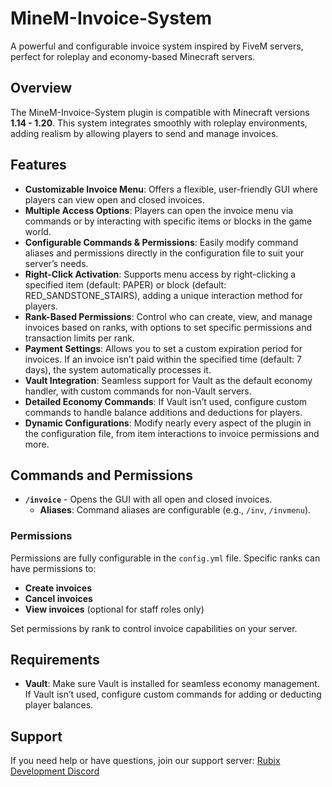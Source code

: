 # MineM-Invoice-System

A powerful and configurable invoice system inspired by FiveM servers, perfect for roleplay and economy-based Minecraft servers.

## Overview

The MineM-Invoice-System plugin is compatible with Minecraft versions **1.14 - 1.20**. This system integrates smoothly with roleplay environments, adding realism by allowing players to send and manage invoices.

## Features

- **Customizable Invoice Menu**: Offers a flexible, user-friendly GUI where players can view open and closed invoices. 
- **Multiple Access Options**: Players can open the invoice menu via commands or by interacting with specific items or blocks in the game world.
- **Configurable Commands & Permissions**: Easily modify command aliases and permissions directly in the configuration file to suit your server’s needs.
- **Right-Click Activation**: Supports menu access by right-clicking a specified item (default: PAPER) or block (default: RED_SANDSTONE_STAIRS), adding a unique interaction method for players.
- **Rank-Based Permissions**: Control who can create, view, and manage invoices based on ranks, with options to set specific permissions and transaction limits per rank.
- **Payment Settings**: Allows you to set a custom expiration period for invoices. If an invoice isn’t paid within the specified time (default: 7 days), the system automatically processes it.
- **Vault Integration**: Seamless support for Vault as the default economy handler, with custom commands for non-Vault servers.
- **Detailed Economy Commands**: If Vault isn’t used, configure custom commands to handle balance additions and deductions for players.
- **Dynamic Configurations**: Modify nearly every aspect of the plugin in the configuration file, from item interactions to invoice permissions and more.

## Commands and Permissions

- **`/invoice`** - Opens the GUI with all open and closed invoices.
  - **Aliases**: Command aliases are configurable (e.g., `/inv`, `/invmenu`).
  
### Permissions

Permissions are fully configurable in the `config.yml` file. Specific ranks can have permissions to:
  - **Create invoices**
  - **Cancel invoices**
  - **View invoices** (optional for staff roles only)
  
Set permissions by rank to control invoice capabilities on your server.

## Requirements

- **Vault**: Make sure Vault is installed for seamless economy management. If Vault isn’t used, configure custom commands for adding or deducting player balances.

## Support

If you need help or have questions, join our support server: [Rubix Development Discord](https://discord.rubixdevelopment.nl)
